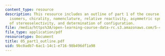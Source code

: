 ```yaml
---
content_type: resource
description: This resource includes an outline of part 1 of the course, on stereochemistry,
  isomers, chirality, nomenclature, relative reactivity, asymmetric synthesis, measurement
  of stereoselectivity, and determination of configuration.
file: /media/https%3A/open-learning-course-data-rc.s3.amazonaws.com/5-43-advanced-organic-chemistry-spring-2007/9bc0adb76ac114c1e71698b496df1a98_05_part1_outline.pdf
file_type: application/pdf
resourcetype: Document
title: 05_part1_outline.pdf
uid: 9bc0adb7-6ac1-14c1-e716-98b496df1a98
---
```

